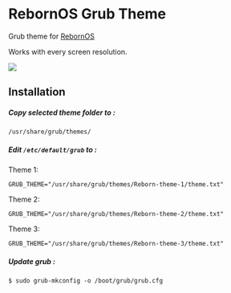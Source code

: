 # RebornOS Grub Theme

Grub theme for [RebornOS](https://rebornos.org/)

Works with every screen resolution.

![](https://github.com/elkrien/reborn-grub/blob/main/screenshot.png?raw=true)

## Installation

##### Copy selected theme folder to :
```shell
/usr/share/grub/themes/
```
##### Edit `/etc/default/grub` to :

Theme 1:
```shell
GRUB_THEME="/usr/share/grub/themes/Reborn-theme-1/theme.txt"
```
Theme 2:
```shell
GRUB_THEME="/usr/share/grub/themes/Reborn-theme-2/theme.txt"
```
Theme 3:
```shell
GRUB_THEME="/usr/share/grub/themes/Reborn-theme-3/theme.txt"
```
##### Update grub :
```shell
$ sudo grub-mkconfig -o /boot/grub/grub.cfg
```
